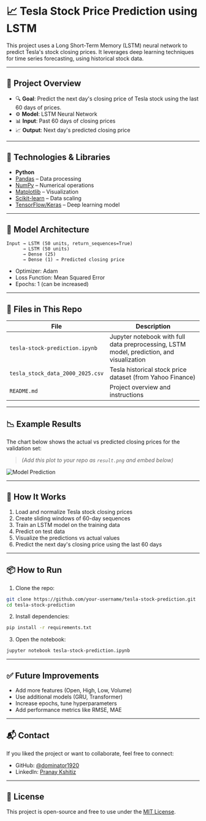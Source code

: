 # 📈 Tesla Stock Price Prediction using LSTM

This project uses a Long Short-Term Memory (LSTM) neural network to predict Tesla's stock closing prices. It leverages deep learning techniques for time series forecasting, using historical stock data.

---

## 🚀 Project Overview

- 🔍 **Goal**: Predict the next day's closing price of Tesla stock using the last 60 days of prices.
- ⚙️ **Model**: LSTM Neural Network
- 📊 **Input**: Past 60 days of closing prices
- 📈 **Output**: Next day's predicted closing price

---

## 🧰 Technologies & Libraries

- **Python**
- [Pandas](https://pandas.pydata.org/) – Data processing
- [NumPy](https://numpy.org/) – Numerical operations
- [Matplotlib](https://matplotlib.org/) – Visualization
- [Scikit-learn](https://scikit-learn.org/) – Data scaling
- [TensorFlow/Keras](https://www.tensorflow.org/) – Deep learning model

---

## 🧠 Model Architecture

```text
Input → LSTM (50 units, return_sequences=True)
      → LSTM (50 units) 
      → Dense (25) 
      → Dense (1) → Predicted closing price
```

- Optimizer: Adam  
- Loss Function: Mean Squared Error  
- Epochs: 1 (can be increased)

---

## 📁 Files in This Repo

| File | Description |
|------|-------------|
| `tesla-stock-prediction.ipynb` | Jupyter notebook with full data preprocessing, LSTM model, prediction, and visualization |
| `tesla_stock_data_2000_2025.csv` | Tesla historical stock price dataset (from Yahoo Finance) |
| `README.md` | Project overview and instructions |

---

## 📉 Example Results

The chart below shows the actual vs predicted closing prices for the validation set:

> *(Add this plot to your repo as `result.png` and embed below)*

![Model Prediction](result.png)

---

## 🔄 How It Works

1. Load and normalize Tesla stock closing prices
2. Create sliding windows of 60-day sequences
3. Train an LSTM model on the training data
4. Predict on test data
5. Visualize the predictions vs actual values
6. Predict the next day's closing price using the last 60 days

---

## 📦 How to Run

1. Clone the repo:

```bash
git clone https://github.com/your-username/tesla-stock-prediction.git
cd tesla-stock-prediction
```

2. Install dependencies:

```bash
pip install -r requirements.txt
```

3. Open the notebook:

```bash
jupyter notebook tesla-stock-prediction.ipynb
```

---

## ✅ Future Improvements

- Add more features (Open, High, Low, Volume)
- Use additional models (GRU, Transformer)
- Increase epochs, tune hyperparameters
- Add performance metrics like RMSE, MAE

---

## 📬 Contact

If you liked the project or want to collaborate, feel free to connect:

- GitHub: [@dominator1920](https://github.com/dominator1920)
- LinkedIn: [Pranay Kshitiz](https://linkedin.com/in/pranay-kshitiz)

---

## 📜 License

This project is open-source and free to use under the [MIT License](LICENSE).
